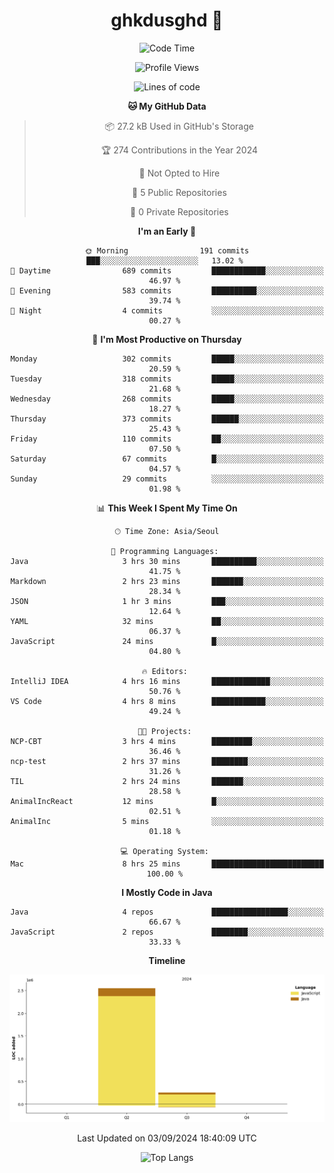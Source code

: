 
<div align="center">

# ghkdusghd 🚀
 
<!--START_SECTION:waka-->
![Code Time](http://img.shields.io/badge/Code%20Time-576%20hrs%2029%20mins-blue)

![Profile Views](http://img.shields.io/badge/Profile%20Views-133-blue)

![Lines of code](https://img.shields.io/badge/From%20Hello%20World%20I%27ve%20Written-2.8%20million%20lines%20of%20code-blue)

**🐱 My GitHub Data** 

> 📦 27.2 kB Used in GitHub's Storage 
 > 
> 🏆 274 Contributions in the Year 2024
 > 
> 🚫 Not Opted to Hire
 > 
> 📜 5 Public Repositories 
 > 
> 🔑 0 Private Repositories 
 > 
**I'm an Early 🐤** 

```text
🌞 Morning                191 commits         ███░░░░░░░░░░░░░░░░░░░░░░   13.02 % 
🌆 Daytime                689 commits         ████████████░░░░░░░░░░░░░   46.97 % 
🌃 Evening                583 commits         ██████████░░░░░░░░░░░░░░░   39.74 % 
🌙 Night                  4 commits           ░░░░░░░░░░░░░░░░░░░░░░░░░   00.27 % 
```
📅 **I'm Most Productive on Thursday** 

```text
Monday                   302 commits         █████░░░░░░░░░░░░░░░░░░░░   20.59 % 
Tuesday                  318 commits         █████░░░░░░░░░░░░░░░░░░░░   21.68 % 
Wednesday                268 commits         █████░░░░░░░░░░░░░░░░░░░░   18.27 % 
Thursday                 373 commits         ██████░░░░░░░░░░░░░░░░░░░   25.43 % 
Friday                   110 commits         ██░░░░░░░░░░░░░░░░░░░░░░░   07.50 % 
Saturday                 67 commits          █░░░░░░░░░░░░░░░░░░░░░░░░   04.57 % 
Sunday                   29 commits          ░░░░░░░░░░░░░░░░░░░░░░░░░   01.98 % 
```


📊 **This Week I Spent My Time On** 

```text
🕑︎ Time Zone: Asia/Seoul

💬 Programming Languages: 
Java                     3 hrs 30 mins       ██████████░░░░░░░░░░░░░░░   41.75 % 
Markdown                 2 hrs 23 mins       ███████░░░░░░░░░░░░░░░░░░   28.34 % 
JSON                     1 hr 3 mins         ███░░░░░░░░░░░░░░░░░░░░░░   12.64 % 
YAML                     32 mins             ██░░░░░░░░░░░░░░░░░░░░░░░   06.37 % 
JavaScript               24 mins             █░░░░░░░░░░░░░░░░░░░░░░░░   04.80 % 

🔥 Editors: 
IntelliJ IDEA            4 hrs 16 mins       █████████████░░░░░░░░░░░░   50.76 % 
VS Code                  4 hrs 8 mins        ████████████░░░░░░░░░░░░░   49.24 % 

🐱‍💻 Projects: 
NCP-CBT                  3 hrs 4 mins        █████████░░░░░░░░░░░░░░░░   36.46 % 
ncp-test                 2 hrs 37 mins       ████████░░░░░░░░░░░░░░░░░   31.26 % 
TIL                      2 hrs 24 mins       ███████░░░░░░░░░░░░░░░░░░   28.58 % 
AnimalIncReact           12 mins             █░░░░░░░░░░░░░░░░░░░░░░░░   02.51 % 
AnimalInc                5 mins              ░░░░░░░░░░░░░░░░░░░░░░░░░   01.18 % 

💻 Operating System: 
Mac                      8 hrs 25 mins       █████████████████████████   100.00 % 
```

**I Mostly Code in Java** 

```text
Java                     4 repos             █████████████████░░░░░░░░   66.67 % 
JavaScript               2 repos             ████████░░░░░░░░░░░░░░░░░   33.33 % 
```



**Timeline**

![Lines of Code chart](https://raw.githubusercontent.com/ghkdusghd/ghkdusghd/main/assets/bar_graph.png)


 Last Updated on 03/09/2024 18:40:09 UTC
<!--END_SECTION:waka-->


![Top Langs](https://github-readme-stats.vercel.app/api/top-langs/?username=ghkdusghd)



</div>
